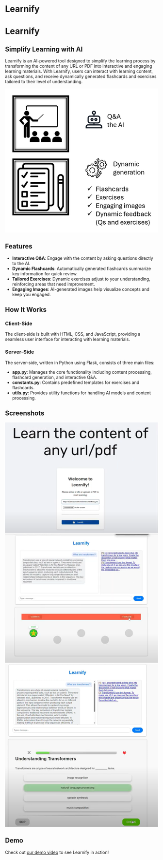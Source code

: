 # Learnify




# Learnify

## Simplify Learning with AI

Learnify is an AI-powered tool designed to simplify the learning process by transforming the content of any URL or PDF into interactive and engaging learning materials. With Learnify, users can interact with learning content, ask questions, and receive dynamically generated flashcards and exercises tailored to their level of understanding.

<p align="center">
  <img src="thumbnail.png" alt="Thumbnail">
</p>

## Features

- **Interactive Q&A**: Engage with the content by asking questions directly to the AI.
- **Dynamic Flashcards**: Automatically generated flashcards summarize key information for quick review.
- **Tailored Exercises**: Dynamic exercises adjust to your understanding, reinforcing areas that need improvement.
- **Engaging Images**: AI-generated images help visualize concepts and keep you engaged.

## How It Works

### Client-Side

The client-side is built with HTML, CSS, and JavaScript, providing a seamless user interface for interacting with learning materials.

### Server-Side

The server-side, written in Python using Flask, consists of three main files:

- **app.py**: Manages the core functionality including content processing, flashcard generation, and interactive Q&A.
- **constants.py**: Contains predefined templates for exercises and flashcards.
- **utils.py**: Provides utility functions for handling AI models and content processing.

## Screenshots
   ![Starting_Page](/images/Starting_Page.png)
   ![Chat_And_learn](/images/Chat_And_learn.png)
   ![Interactive_Learning](/images/Interactive_Learning.png)


## Demo
Check out [our demo video](https://youtu.be/h4TQWaT4Duo) to see Learnify in action!
